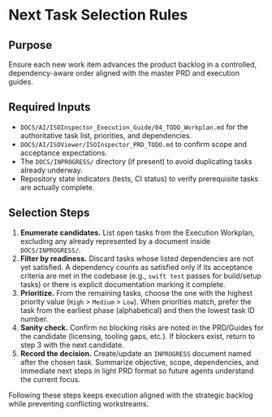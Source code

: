 # Next Task Selection Rules

## Purpose

Ensure each new work item advances the product backlog in a controlled, dependency-aware order aligned with the master
PRD and execution guides.

## Required Inputs

- `DOCS/AI/ISOInspector_Execution_Guide/04_TODO_Workplan.md` for the authoritative task list, priorities, and
  dependencies.
- `DOCS/AI/ISOViewer/ISOInspector_PRD_TODO.md` to confirm scope and acceptance expectations.
- The `DOCS/INPROGRESS/` directory (if present) to avoid duplicating tasks already underway.
- Repository state indicators (tests, CI status) to verify prerequisite tasks are actually complete.

## Selection Steps

1. **Enumerate candidates.** List open tasks from the Execution Workplan, excluding any already represented by a
   document inside `DOCS/INPROGRESS/`.
1. **Filter by readiness.** Discard tasks whose listed dependencies are not yet satisfied. A dependency counts as
   satisfied only if its acceptance criteria are met in the codebase (e.g., `swift test` passes for build/setup tasks)
   or there is explicit documentation marking it complete.
1. **Prioritize.** From the remaining tasks, choose the one with the highest priority value (`High` > `Medium` > `Low`).
   When priorities match, prefer the task from the earliest phase (alphabetical) and then the lowest task ID number.
1. **Sanity check.** Confirm no blocking risks are noted in the PRD/Guides for the candidate (licensing, tooling gaps,
   etc.). If blockers exist, return to step 3 with the next candidate.
1. **Record the decision.** Create/update an `INPROGRESS` document named after the chosen task. Summarize objective,
   scope, dependencies, and immediate next steps in light PRD format so future agents understand the current focus.

Following these steps keeps execution aligned with the strategic backlog while preventing conflicting workstreams.
